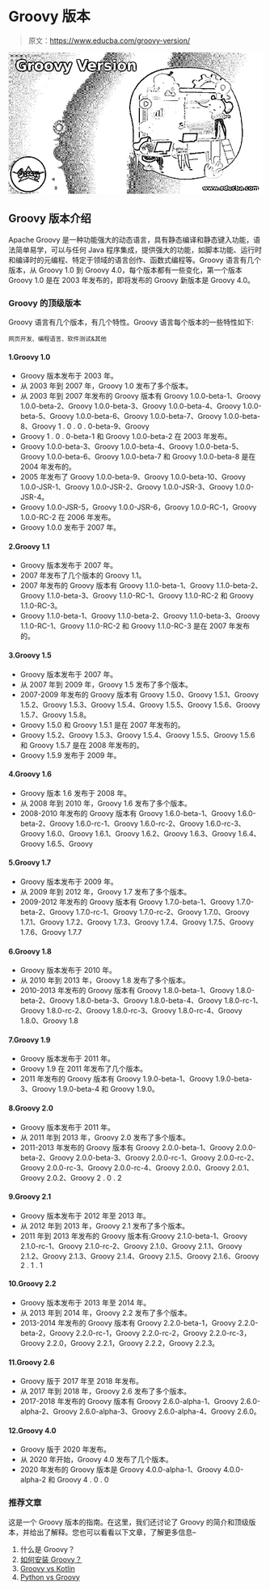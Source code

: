 # Groovy 版本

> 原文：<https://www.educba.com/groovy-version/>

![Groovy Version](img/d6717d8d59d7ddc5183d3fb5050dfc9a.png)



## Groovy 版本介绍

Apache Groovy 是一种功能强大的动态语言，具有静态编译和静态键入功能，语法简单易学，可以与任何 Java 程序集成，提供强大的功能，如脚本功能、运行时和编译时的元编程、特定于领域的语言创作、函数式编程等。Groovy 语言有几个版本，从 Groovy 1.0 到 Groovy 4.0，每个版本都有一些变化，第一个版本 Groovy 1.0 是在 2003 年发布的，即将发布的 Groovy 新版本是 Groovy 4.0。

### Groovy 的顶级版本

Groovy 语言有几个版本，有几个特性。Groovy 语言每个版本的一些特性如下:

<small>网页开发、编程语言、软件测试&其他</small>

#### 1.Groovy 1.0

*   Groovy 版本发布于 2003 年。
*   从 2003 年到 2007 年，Groovy 1.0 发布了多个版本。
*   从 2003 年到 2007 年发布的 Groovy 版本有 Groovy 1.0.0-beta-1、Groovy 1.0.0-beta-2、Groovy 1.0.0-beta-3、Groovy 1.0.0-beta-4、Groovy 1.0.0-beta-5、Groovy 1.0.0-beta-6、Groovy 1.0.0-beta-7、Groovy 1.0.0-beta-8、Groovy 1 . 0 . 0 . 0-beta-9、Groovy
*   Groovy 1 . 0 . 0-beta-1 和 Groovy 1.0.0-beta-2 在 2003 年发布。
*   Groovy 1.0.0-beta-3、Groovy 1.0.0-beta-4、Groovy 1.0.0-beta-5、Groovy 1.0.0-beta-6、Groovy 1.0.0-beta-7 和 Groovy 1.0.0-beta-8 是在 2004 年发布的。
*   2005 年发布了 Groovy 1.0.0-beta-9、Groovy 1.0.0-beta-10、Groovy 1.0.0-JSR-1、Groovy 1.0.0-JSR-2、Groovy 1.0.0-JSR-3、Groovy 1.0.0-JSR-4。
*   Groovy 1.0.0-JSR-5，Groovy 1.0.0-JSR-6，Groovy 1.0.0-RC-1，Groovy 1.0.0-RC-2 在 2006 年发布。
*   Groovy 1.0.0 发布于 2007 年。

#### 2.Groovy 1.1

*   Groovy 版本发布于 2007 年。
*   2007 年发布了几个版本的 Groovy 1.1。
*   2007 年发布的 Groovy 版本有 Groovy 1.1.0-beta-1、Groovy 1.1.0-beta-2、Groovy 1.1.0-beta-3、Groovy 1.1.0-RC-1、Groovy 1.1.0-RC-2 和 Groovy 1.1.0-RC-3。
*   Groovy 1.1.0-beta-1、Groovy 1.1.0-beta-2、Groovy 1.1.0-beta-3、Groovy 1.1.0-RC-1、Groovy 1.1.0-RC-2 和 Groovy 1.1.0-RC-3 是在 2007 年发布的。

#### 3.Groovy 1.5

*   Groovy 版本发布于 2007 年。
*   从 2007 年到 2009 年，Groovy 1.5 发布了多个版本。
*   2007-2009 年发布的 Groovy 版本有 Groovy 1.5.0、Groovy 1.5.1、Groovy 1.5.2、Groovy 1.5.3、Groovy 1.5.4、Groovy 1.5.5、Groovy 1.5.6、Groovy 1.5.7、Groovy 1.5.8。
*   Groovy 1.5.0 和 Groovy 1.5.1 是在 2007 年发布的。
*   Groovy 1.5.2、Groovy 1.5.3、Groovy 1.5.4、Groovy 1.5.5、Groovy 1.5.6 和 Groovy 1.5.7 是在 2008 年发布的。
*   Groovy 1.5.9 发布于 2009 年。

#### 4.Groovy 1.6

*   Groovy 版本 1.6 发布于 2008 年。
*   从 2008 年到 2010 年，Groovy 1.6 发布了多个版本。
*   2008-2010 年发布的 Groovy 版本有 Groovy 1.6.0-beta-1、Groovy 1.6.0-beta-2、Groovy 1.6.0-rc-1、Groovy 1.6.0-rc-2、Groovy 1.6.0-rc-3、Groovy 1.6.0、Groovy 1.6.1、Groovy 1.6.2、Groovy 1.6.3、Groovy 1.6.4、Groovy 1.6.5、Groovy

#### 5.Groovy 1.7

*   Groovy 版本发布于 2009 年。
*   从 2009 年到 2012 年，Groovy 1.7 发布了多个版本。
*   2009-2012 年发布的 Groovy 版本有 Groovy 1.7.0-beta-1、Groovy 1.7.0-beta-2、Groovy 1.7.0-rc-1、Groovy 1.7.0-rc-2、Groovy 1.7.0、Groovy 1.7.1、Groovy 1.7.2、Groovy 1.7.3、Groovy 1.7.4、Groovy 1.7.5、Groovy 1.7.6、Groovy 1.7.7

#### 6.Groovy 1.8

*   Groovy 版本发布于 2010 年。
*   从 2010 年到 2013 年，Groovy 1.8 发布了多个版本。
*   2010-2013 年发布的 Groovy 版本有 Groovy 1.8.0-beta-1、Groovy 1.8.0-beta-2、Groovy 1.8.0-beta-3、Groovy 1.8.0-beta-4、Groovy 1.8.0-rc-1、Groovy 1.8.0-rc-2、Groovy 1.8.0-rc-3、Groovy 1.8.0-rc-4、Groovy 1.8.0、Groovy 1.8

#### 7.Groovy 1.9

*   Groovy 版本发布于 2011 年。
*   Groovy 1.9 在 2011 年发布了几个版本。
*   2011 年发布的 Groovy 版本有 Groovy 1.9.0-beta-1、Groovy 1.9.0-beta-3、Groovy 1.9.0-beta-4 和 Groovy 1.9.0。

#### 8.Groovy 2.0

*   Groovy 版本发布于 2011 年。
*   从 2011 年到 2013 年，Groovy 2.0 发布了多个版本。
*   2011-2013 年发布的 Groovy 版本有 Groovy 2.0.0-beta-1、Groovy 2.0.0-beta-2、Groovy 2.0.0-beta-3、Groovy 2.0.0-rc-1、Groovy 2.0.0-rc-2、Groovy 2.0.0-rc-3、Groovy 2.0.0-rc-4、Groovy 2.0.0、Groovy 2.0.1、Groovy 2.0.2、Groovy 2 . 0 . 2

#### 9.Groovy 2.1

*   Groovy 版本发布于 2012 年至 2013 年。
*   从 2012 年到 2013 年，Groovy 2.1 发布了多个版本。
*   2011 年到 2013 年发布的 Groovy 版本有:Groovy 2.1.0-beta-1、Groovy 2.1.0-rc-1、Groovy 2.1.0-rc-2、Groovy 2.1.0、Groovy 2.1.1、Groovy 2.1.2、Groovy 2.1.3、Groovy 2.1.4、Groovy 2.1.5、Groovy 2.1.6、Groovy 2 . 1 . 1

#### 10.Groovy 2.2

*   Groovy 版本发布于 2013 年至 2014 年。
*   从 2013 年到 2014 年，Groovy 2.2 发布了多个版本。
*   2013-2014 年发布的 Groovy 版本有 Groovy 2.2.0-beta-1，Groovy 2.2.0-beta-2，Groovy 2.2.0-rc-1，Groovy 2.2.0-rc-2，Groovy 2.2.0-rc-3，Groovy 2.2.0，Groovy 2.2.1，Groovy 2.2.2，Groovy 2.2.3。

#### 11.Groovy 2.6

*   Groovy 版于 2017 年至 2018 年发布。
*   从 2017 年到 2018 年，Groovy 2.6 发布了多个版本。
*   2017-2018 年发布的 Groovy 版本有 Groovy 2.6.0-alpha-1、Groovy 2.6.0-alpha-2、Groovy 2.6.0-alpha-3、Groovy 2.6.0-alpha-4、Groovy 2.6.0。

#### 12.Groovy 4.0

*   Groovy 版于 2020 年发布。
*   从 2020 年开始，Groovy 4.0 发布了几个版本。
*   2020 年发布的 Groovy 版本是 Groovy 4.0.0-alpha-1、Groovy 4.0.0-alpha-2 和 Groovy 4 . 0 . 0

### 推荐文章

这是一个 Groovy 版本的指南。在这里，我们还讨论了 Groovy 的简介和顶级版本，并给出了解释。您也可以看看以下文章，了解更多信息–

1.  什么是 Groovy？
2.  [如何安装 Groovy？](https://www.educba.com/install-groovy/)
3.  [Groovy vs Kotlin](https://www.educba.com/groovy-vs-kotlin/)
4.  [Python vs Groovy](https://www.educba.com/python-vs-groovy/)






